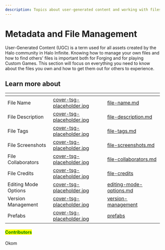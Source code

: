 ```yaml
---
description: Topics about user-generated content and working with files in Halo Infinite.
---
```


# Metadata and File Management

User-Generated Content (UGC) is a term used for all assets created by the Halo community in Halo Infinite. Knowing how to manage your own files and how to find others' files is important both for Forging and for playing Custom Games. This section will focus on everything you need to know about the files you own and how to get them out for others to experience.



## Learn more about

<table data-view="cards"><thead><tr><th></th><th data-hidden data-card-cover data-type="files"></th><th data-hidden data-card-target data-type="content-ref"></th></tr></thead><tbody><tr><td>File Name</td><td><a href="../../.gitbook/assets/cover-tsg-placeholder.jpg">cover-tsg-placeholder.jpg</a></td><td><a href="file-name.md">file-name.md</a></td></tr><tr><td>File Description</td><td><a href="../../.gitbook/assets/cover-tsg-placeholder.jpg">cover-tsg-placeholder.jpg</a></td><td><a href="file-description.md">file-description.md</a></td></tr><tr><td>File Tags</td><td><a href="../../.gitbook/assets/cover-tsg-placeholder.jpg">cover-tsg-placeholder.jpg</a></td><td><a href="file-tags.md">file-tags.md</a></td></tr><tr><td>File Screenshots</td><td><a href="../../.gitbook/assets/cover-tsg-placeholder.jpg">cover-tsg-placeholder.jpg</a></td><td><a href="file-screenshots.md">file-screenshots.md</a></td></tr><tr><td>File Collaborators</td><td><a href="../../.gitbook/assets/cover-tsg-placeholder.jpg">cover-tsg-placeholder.jpg</a></td><td><a href="file-collaborators.md">file-collaborators.md</a></td></tr><tr><td>File Credits</td><td><a href="../../.gitbook/assets/cover-tsg-placeholder.jpg">cover-tsg-placeholder.jpg</a></td><td><a href="file-credits/">file-credits</a></td></tr><tr><td>Editing Mode Options</td><td><a href="../../.gitbook/assets/cover-tsg-placeholder.jpg">cover-tsg-placeholder.jpg</a></td><td><a href="editing-mode-options.md">editing-mode-options.md</a></td></tr><tr><td>Version Management</td><td><a href="../../.gitbook/assets/cover-tsg-placeholder.jpg">cover-tsg-placeholder.jpg</a></td><td><a href="version-management/">version-management</a></td></tr><tr><td>Prefabs</td><td><a href="../../.gitbook/assets/cover-tsg-placeholder.jpg">cover-tsg-placeholder.jpg</a></td><td><a href="prefabs/">prefabs</a></td></tr></tbody></table>



#### <mark style="color:green;">Contributors</mark>

Okom
